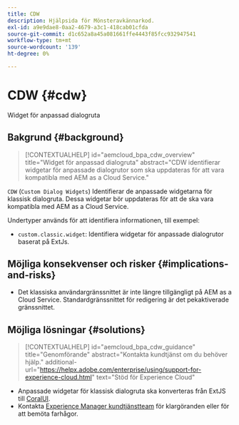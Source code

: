 ```yaml
---
title: CDW
description: Hjälpsida för Mönsteravkännarkod.
exl-id: a9e9dae8-0aa2-4679-a3c1-418cab01cfda
source-git-commit: d1c652a8a45a081661ffe4443f85fcc932947541
workflow-type: tm+mt
source-wordcount: '139'
ht-degree: 0%

---
```


# CDW {#cdw}

Widget för anpassad dialogruta

## Bakgrund {#background}

>[!CONTEXTUALHELP]
>id="aemcloud_bpa_cdw_overview"
>title="Widget för anpassad dialogruta"
>abstract="CDW identifierar widgetar för anpassade dialogrutor som ska uppdateras för att vara kompatibla med AEM as a Cloud Service."

`CDW`  (`Custom Dialog Widgets`) Identifierar de anpassade widgetarna för klassisk dialogruta. Dessa widgetar bör uppdateras för att de ska vara kompatibla med AEM as a Cloud Service.

Undertyper används för att identifiera informationen, till exempel:

* `custom.classic.widget`: Identifiera widgetar för anpassade dialogrutor baserat på ExtJs.

## Möjliga konsekvenser och risker {#implications-and-risks}

* Det klassiska användargränssnittet är inte längre tillgängligt på AEM as a Cloud Service. Standardgränssnittet för redigering är det pekaktiverade gränssnittet.

## Möjliga lösningar {#solutions}

>[!CONTEXTUALHELP]
>id="aemcloud_bpa_cdw_guidance"
>title="Genomförande"
>abstract="Kontakta kundtjänst om du behöver hjälp."
>additional-url="https://helpx.adobe.com/enterprise/using/support-for-experience-cloud.html" text="Stöd för Experience Cloud"

* Anpassade widgetar för klassisk dialogruta ska konverteras från ExtJS till [CoralUI](https://developer.adobe.com/experience-manager/reference-materials/6-5/coral-ui/coralui3/getting-started.html).
* Kontakta [Experience Manager kundtjänstteam](https://helpx.adobe.com/enterprise/using/support-for-experience-cloud.html) för klargöranden eller för att bemöta farhågor.
